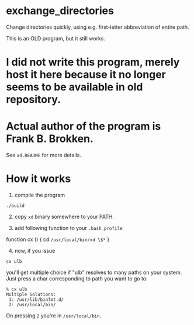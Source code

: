 # exchange_directories

Change directories quickly, using e.g. first-letter abbreviation of entire path.

This is an OLD program, but it still works.

# I did not write this program, merely host it here because it no longer seems to be available in old repository.
# Actual author of the program is Frank B. Brokken.

See `xd.README` for more details.

# How it works

1. compile the program

`./build`

2. copy `xd` binary somewhere to your PATH.

3. add following function to your `.bash_profile`:

function cx ()
{
            cd `/usr/local/bin/xd \$*`
}

4. now, if you issue

`cx ulb`

you'll get multiple choice if "ulb" resolves to many paths on your system. Just press a char corresponding to path you want to go to:

```
% cx ulb
Multiple Solutions:
 1: /usr/lib/binfmt.d/
 2: /usr/local/bin/
```
On pressing `2` you're in `/usr/local/bin`.

